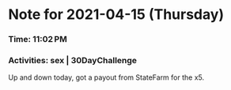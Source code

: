 # Note for 2021-04-15 (Thursday)
### Time: 11:02 PM
### Activities: sex | 30DayChallenge

Up and down today, got a payout from StateFarm for the x5.
